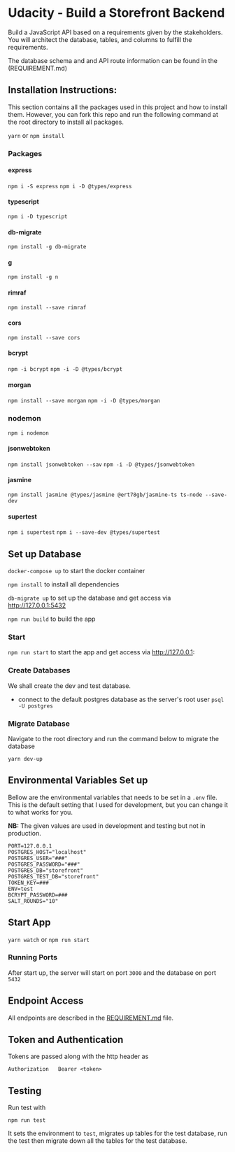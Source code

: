 # Udacity - Build a Storefront Backend
Build a JavaScript API based on a requirements given by the stakeholders. You will architect the database, tables, and columns to fulfill the requirements.

The database schema and and API route information can be found in the (REQUIREMENT.md)

## Installation Instructions:
This section contains all the packages used in this project and how to install them. However, you can fork this repo and run the following command at the root directory to install all packages.

`yarn` or `npm install`

### Packages

#### express
`npm i -S express`
`npm i -D @types/express`

#### typescript
`npm i -D typescript`

#### db-migrate
`npm install -g db-migrate`

#### g
`npm install -g n`

#### rimraf 
`npm install --save rimraf`

#### cors
`npm install --save cors`

#### bcrypt
`npm -i bcrypt`
`npm -i -D @types/bcrypt`

#### morgan 
`npm install --save morgan`
`npm -i -D @types/morgan`

### nodemon 
`npm i nodemon`

#### jsonwebtoken
`npm install jsonwebtoken --sav`
`npm -i -D @types/jsonwebtoken`

#### jasmine
`npm install jasmine @types/jasmine @ert78gb/jasmine-ts ts-node --save-dev`

#### supertest
`npm i supertest`
`npm i --save-dev @types/supertest`


## Set up Database

`docker-compose up`  to start the docker container

`npm install` to install all dependencies

`db-migrate up` to set up the database and get access via http://127.0.0.1:5432

`npm run build` to build the app


### Start 
`npm run start` to start the app and get access via http://127.0.0.1:
### Create Databases
We shall create the dev and test database.

- connect to the default postgres database as the server's root user `psql -U postgres`

### Migrate Database
Navigate to the root directory and run the command below to migrate the database 

`yarn dev-up`

## Environmental Variables Set up
Bellow are the environmental variables that needs to be set in a `.env` file. This is the default setting that I used for development, but you can change it to what works for you. 

**NB:** The given values are used in development and testing but not in production. 
```
PORT=127.0.0.1
POSTGRES_HOST="localhost"
POSTGRES_USER="###"
POSTGRES_PASSWORD="###"
POSTGRES_DB="storefront"
POSTGRES_TEST_DB="storefront"
TOKEN_KEY=###
ENV=test
BCRYPT_PASSWORD=###
SALT_ROUNDS="10"

```

## Start App
`yarn watch` or `npm run start`

### Running Ports 
After start up, the server will start on port `3000` and the database on port `5432`

## Endpoint Access
All endpoints are described in the [REQUIREMENT.md](REQUIREMENTS.md) file. 

## Token and Authentication
Tokens are passed along with the http header as 
```
Authorization   Bearer <token>
```

## Testing
Run test with 

`npm run test`

It sets the environment to `test`, migrates up tables for the test database, run the test then migrate down all the tables for the test database. 



